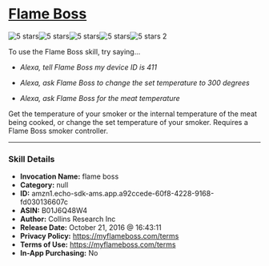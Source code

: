 # [Flame Boss](http://alexa.amazon.com/#skills/amzn1.echo-sdk-ams.app.a92ccede-60f8-4228-9168-fd030136607c)
![5 stars](../../images/ic_star_black_18dp_1x.png)![5 stars](../../images/ic_star_black_18dp_1x.png)![5 stars](../../images/ic_star_black_18dp_1x.png)![5 stars](../../images/ic_star_black_18dp_1x.png)![5 stars](../../images/ic_star_black_18dp_1x.png) 2

To use the Flame Boss skill, try saying...

* *Alexa, tell Flame Boss my device ID is 411*

* *Alexa, ask Flame Boss to change the set temperature to 300 degrees*

* *Alexa, ask Flame Boss for the meat temperature*

Get the temperature of your smoker or the internal temperature of the meat being cooked, or change the set temperature of your smoker. Requires a Flame Boss smoker controller.

***

### Skill Details

* **Invocation Name:** flame boss
* **Category:** null
* **ID:** amzn1.echo-sdk-ams.app.a92ccede-60f8-4228-9168-fd030136607c
* **ASIN:** B01J6Q48W4
* **Author:** Collins Research Inc
* **Release Date:** October 21, 2016 @ 16:43:11
* **Privacy Policy:** https://myflameboss.com/terms
* **Terms of Use:** https://myflameboss.com/terms
* **In-App Purchasing:** No
